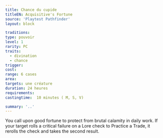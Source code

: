 ```yaml
---
title: Chance du cupide
titleEN: Acquisitive's Fortune
source: 'Playtest Pathfinder'
layout: block

traditions:
type: pouvoir
level: 1
rarity: PC
traits:
  - divination
  - chance
trigger: 
cost: 
range: 6 cases
area: 
targets: une créature
duration: 24 heures
requirements: 
castingtime:  10 minutes ( M, S, V)

summary: '..'
---
```

You call upon good fortune to protect from brutal calamity in daily work. If your target rolls a critical failure on a Lore check to Practice a Trade, it rerolls the check and takes the second result.